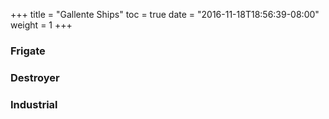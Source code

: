 +++
title = "Gallente Ships"
toc = true
date = "2016-11-18T18:56:39-08:00"
weight = 1
+++

### Frigate

### Destroyer

### Industrial
